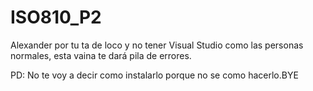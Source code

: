 # ISO810_P2

Alexander por tu ta de loco y no tener Visual Studio como las personas normales, esta vaina te dará pila de errores.

PD: No te voy a decir como instalarlo porque no se como hacerlo.BYE
